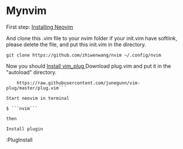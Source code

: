 # Mynvim

First step:  [Installing Neovim](https://github.com/neovim/neovim/wiki/Installing-Neovim)

And clone this .vim file to your nvim folder
if your init.vim have softlink, please delete the file, and put this init.vim in the directory.

```
git clone https://github.com/zhiwenwang/nvim ~/.config/nvim
```
Now you should [ Install vim_plug ](https://github.com/junegunn/vim-plug)
Download plug.vim and put it in the "autoload" directory.

```curl -fLo ~/.config/nvim/autoload/plug.vim --create-dirs \
    https://raw.githubusercontent.com/junegunn/vim-plug/master/plug.vim```

Start neovim in terminal

$ ```nvim```

then

Install plugin
```
:PlugInstall
```
